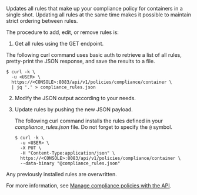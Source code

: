 Updates all rules that make up your compliance policy for containers in a single shot.
Updating all rules at the same time makes it possible to maintain strict ordering between rules.

The procedure to add, edit, or remove rules is:

1. Get all rules using the GET endpoint.

  The following curl command uses basic auth to retrieve a list of all rules, pretty-print the JSON response, and save the results to a file.

   ```
   $ curl -k \
     -u <USER> \
     https://<CONSOLE>:8083/api/v1/policies/compliance/container \
     | jq '.' > compliance_rules.json
   ```

2. Modify the JSON output according to your needs.

3. Update rules by pushing the new JSON payload.

   The following curl command installs the rules defined in your *compliance_rules.json* file.
   Do not forget to specify the `@` symbol.

   ```
   $ curl -k \
     -u <USER> \
     -X PUT \
     -H "Content-Type:application/json" \
     https://<CONSOLE>:8083/api/v1/policies/compliance/container \
     --data-binary "@compliance_rules.json"
   ```

Any previously installed rules are overwritten.

For more information, see [Manage compliance policies with the API](https://docs.twistlock.com/docs/latest/api/manage_compliance_api.html).
